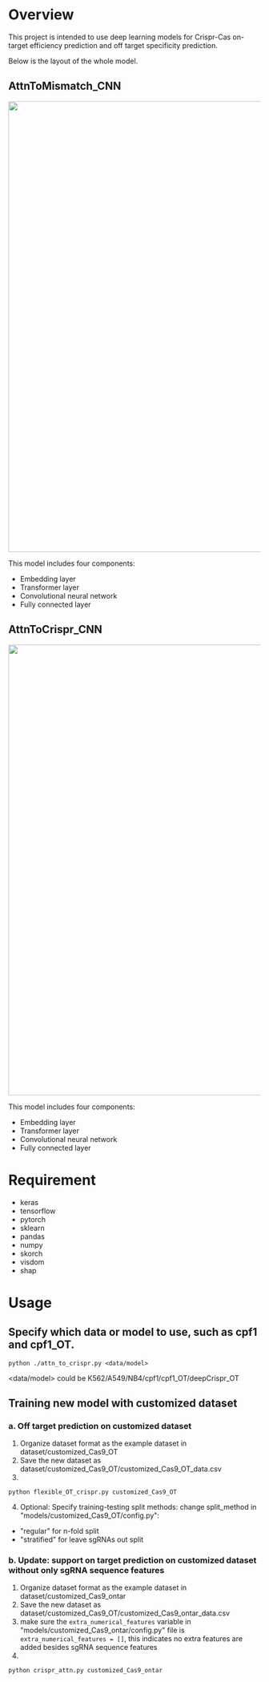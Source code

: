 # Overview

This project is intended to use deep learning models for Crispr-Cas on-target efficiency prediction and off target specificity prediction.

Below is the layout of the whole model.

## AttnToMismatch_CNN

<p align="center">
  <img src="pictures/New_attnToMismatch_CNN.png" width="900"/>
</p>

This model includes four components: 
* Embedding layer
* Transformer layer
* Convolutional neural network
* Fully connected layer

## AttnToCrispr_CNN

<p align="center">
  <img src="pictures/AttnToCrispr_CNN.png" width="900"/>
</p>

This model includes four components: 
* Embedding layer
* Transformer layer
* Convolutional neural network
* Fully connected layer

# Requirement

* keras
* tensorflow
* pytorch
* sklearn
* pandas
* numpy
* skorch
* visdom
* shap

# Usage
## Specify which data or model to use, such as cpf1 and cpf1_OT.

```
python ./attn_to_crispr.py <data/model>
```
<data/model> could be K562/A549/NB4/cpf1/cpf1_OT/deepCrispr_OT

## Training new model with customized dataset
### a. Off target prediction on customized dataset
1. Organize dataset format as the example dataset in dataset/customized_Cas9_OT
2. Save the new dataset as dataset/customized_Cas9_OT/customized_Cas9_OT_data.csv
3. 
```
python flexible_OT_crispr.py customized_Cas9_OT
```
4. Optional:
Specify training-testing split methods:
change split_method in "models/customized_Cas9_OT/config.py":
* "regular" for n-fold split
* "stratified" for leave sgRNAs out split

### b. Update: support on target prediction on customized dataset without only sgRNA sequence features
1. Organize dataset format as the example dataset in dataset/customized_Cas9_ontar
2. Save the new dataset as dataset/customized_Cas9_OT/customized_Cas9_ontar_data.csv
3. make sure the ```extra_numerical_features``` variable in "models/customized_Cas9_ontar/config.py" file is ```extra_numerical_features = []```, this indicates no extra features are added besides sgRNA sequence features
4.
```
python crispr_attn.py customized_Cas9_ontar
```
